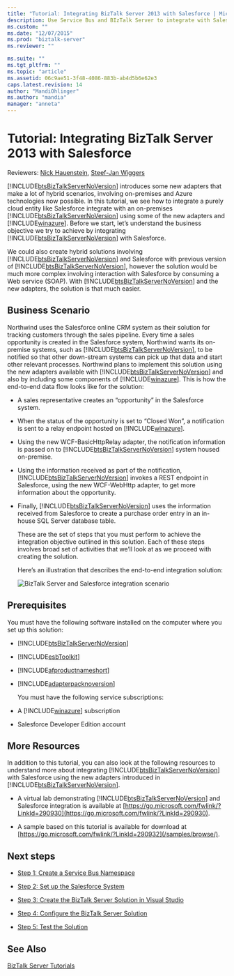 ```yaml
---
title: "Tutorial: Integrating BizTalk Server 2013 with Salesforce | Microsoft Docs"
description: Use Service Bus and BIzTalk Server to integrate with Salesforce
ms.custom: ""
ms.date: "12/07/2015"
ms.prod: "biztalk-server"
ms.reviewer: ""

ms.suite: ""
ms.tgt_pltfrm: ""
ms.topic: "article"
ms.assetid: 06c9ae51-3f48-4086-883b-ab4d5b6e62e3
caps.latest.revision: 14
author: "MandiOhlinger"
ms.author: "mandia"
manager: "anneta"
---
```

# Tutorial: Integrating BizTalk Server 2013 with Salesforce
Reviewers: [Nick Hauenstein](https://social.msdn.microsoft.com/profile/nick.hauenstein/), [Steef-Jan Wiggers](https://social.msdn.microsoft.com/profile/steef-jan%20wiggers)

 [!INCLUDE[btsBizTalkServerNoVersion](../includes/btsbiztalkservernoversion-md.md)] introduces some new adapters that make a lot of hybrid scenarios, involving on-premises and Azure technologies now possible. In this tutorial, we see how to integrate a purely cloud entity like Salesforce integrate with an on-premises [!INCLUDE[btsBizTalkServerNoVersion](../includes/btsbiztalkservernoversion-md.md)] using some of the new adapters and [!INCLUDE[winazure](../includes/winazure-md.md)]. Before we start, let’s understand the business objective we try to achieve by integrating [!INCLUDE[btsBizTalkServerNoVersion](../includes/btsbiztalkservernoversion-md.md)] with Salesforce.

 We could also create hybrid solutions involving [!INCLUDE[btsBizTalkServerNoVersion](../includes/btsbiztalkservernoversion-md.md)] and Salesforce with previous version of [!INCLUDE[btsBizTalkServerNoVersion](../includes/btsbiztalkservernoversion-md.md)], however the solution would be much more complex involving interaction with Salesforce by consuming a Web service (SOAP). With [!INCLUDE[btsBizTalkServerNoVersion](../includes/btsbiztalkservernoversion-md.md)] and the new adapters, the solution is that much easier.

## Business Scenario
 Northwind uses the Salesforce online CRM system as their solution for tracking customers through the sales pipeline. Every time a sales opportunity is created in the Salesforce system, Northwind wants its on-premise systems, such as [!INCLUDE[btsBizTalkServerNoVersion](../includes/btsbiztalkservernoversion-md.md)], to be notified so that other down-stream systems can pick up that data and start other relevant processes. Northwind plans to implement this solution using the new adapters available with [!INCLUDE[btsBizTalkServerNoVersion](../includes/btsbiztalkservernoversion-md.md)] and also by including some components of [!INCLUDE[winazure](../includes/winazure-md.md)]. This is how the end-to-end data flow looks like for the solution:

- A sales representative creates an “opportunity” in the Salesforce system.

- When the status of the opportunity is set to “Closed Won”, a notification is sent to a relay endpoint hosted on [!INCLUDE[winazure](../includes/winazure-md.md)].

- Using the new WCF-BasicHttpRelay adapter, the notification information is passed on to [!INCLUDE[btsBizTalkServerNoVersion](../includes/btsbiztalkservernoversion-md.md)] system housed on-premise.

- Using the information received as part of the notification, [!INCLUDE[btsBizTalkServerNoVersion](../includes/btsbiztalkservernoversion-md.md)] invokes a REST endpoint in Salesforce, using the new WCF-WebHttp adapter, to get more information about the opportunity.

- Finally, [!INCLUDE[btsBizTalkServerNoVersion](../includes/btsbiztalkservernoversion-md.md)] uses the information received from Salesforce to create a purchase order entry in an in-house SQL Server database table.

  These are the set of steps that you must perform to achieve the integration objective outlined in this solution. Each of these steps involves broad set of activities that we’ll look at as we proceed with creating the solution.

  Here’s an illustration that describes the end-to-end integration solution:

  ![BizTalk Server and Salesforce integration scenario](../core/media/bts-sf-scenario.gif "BTS_SF_Scenario")

## Prerequisites
 You must have the following software installed on the computer where you set up this solution:

- [!INCLUDE[btsBizTalkServerNoVersion](../includes/btsbiztalkservernoversion-md.md)]

- [!INCLUDE[esbToolkit](../includes/esbtoolkit-md.md)]

- [!INCLUDE[afproductnameshort](../includes/afproductnameshort-md.md)]

- [!INCLUDE[adapterpacknoversion](../includes/adapterpacknoversion-md.md)]

  You must have the following service subscriptions:

- A [!INCLUDE[winazure](../includes/winazure-md.md)] subscription

- Salesforce Developer Edition account

## More Resources
 In addition to this tutorial, you can also look at the following resources to understand more about integrating [!INCLUDE[btsBizTalkServerNoVersion](../includes/btsbiztalkservernoversion-md.md)] with Salesforce using the new adapters introduced in [!INCLUDE[btsBizTalkServerNoVersion](../includes/btsbiztalkservernoversion-md.md)].

- A virtual lab demonstrating [!INCLUDE[btsBizTalkServerNoVersion](../includes/btsbiztalkservernoversion-md.md)] and Salesforce integration is available at [https://go.microsoft.com/fwlink/?LinkId=290930](https://go.microsoft.com/fwlink/?LinkId=290930).

- A sample based on this tutorial is available for download at [https://go.microsoft.com/fwlink/?LinkId=290932](/samples/browse/).

## Next steps

-   [Step 1: Create a Service Bus Namespace](../core/step-1-create-a-service-bus-namespace.md)

-   [Step 2: Set up the Salesforce System](../core/step-2-set-up-the-salesforce-system.md)

-   [Step 3: Create the BizTalk Server Solution in Visual Studio](../core/step-3-create-the-biztalk-server-solution-in-visual-studio.md)

-   [Step 4: Configure the BizTalk Server Solution](../core/step-4-configure-the-biztalk-server-solution.md)

-   [Step 5: Test the Solution](../core/step-5-test-the-solution.md)

## See Also
 [BizTalk Server Tutorials](../core/biztalk-server-tutorials.md)